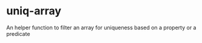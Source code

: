 # uniq-array
An helper function to filter an array for uniqueness based on a property or a predicate
